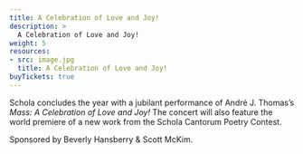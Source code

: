```yaml
---
title: A Celebration of Love and Joy!
description: >
  A Celebration of Love and Joy!
weight: 5
resources:
- src: image.jpg
  title: A Celebration of Love and Joy!
buyTickets: true
---
```


Schola concludes the year with a jubilant performance of Andr&eacute; J. Thomas&rsquo;s
_Mass&colon; A Celebration of Love and Joy!_
The concert will also feature the world premiere of a new work from the Schola Cantorum Poetry Contest.

Sponsored by Beverly Hansberry &amp; Scott McKim. 